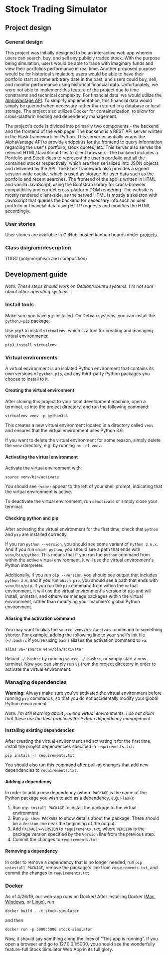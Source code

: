 # Stock Trading Simulator

## Project design

### General design

This project was initially designed to be an interactive web app wherein users
can search, buy, and sell any publicly traded stock. With the purpose being
simulation, users would be able to trade with imaginary funds and view their
portfolios performance in real time. Another proposed purpose would be for
historical simulation; users would be able to have their portfolio start at
some arbitrary date in the past, and users could buy, sell, and monitor
performance using historical financial data. Unfortunately, we were not able to
implement this feature of the project due to time constraints and technical
complexity. For financial data, we would utilize the [AlphaVantage
API](https://www.alphavantage.co/). To simplify implementation, this financial
data would simply be queried when necessary rather than stored in a database or
local storage. The project also utilizes Docker for containerization, to allow
for cross-platform hosting and dependency management.

The project's code is divided into primarily two components - the backend and
the frontend of the web page. The backend is a REST API server written in the
Flask framework for Python. This server essentially wraps the AlphaVantage API
to provide endpoints for the frontend to query information regarding the user's
portfolio, stock quotes, etc. This server also serves the relevant
HTML/JavaScript files to client browsers. The backend includes a Portfolio and
Stock class to represent the user's portfolio and all the contained stocks
respectively, which are then serialized into JSON objects and delivered by the
API. The Flask framework also provides a signed session-wide cookie, which is
used as storage for user data such as the portfolio and recent searches. The
frontend of the app is written in HTML and vanilla JavaScript, using the
Bootstrap library for cross-browser compatibility and correct cross-platform
DOM rendering. The website is mostly rendered client-side, as the served HTML
is mostly a skeleton with JavaScript that queries the backend for necessary
info such as user portfolio or financial data using HTTP requests and modifies
the HTML accordingly.

### User stories

User stories are available in GitHub-hosted kanban boards under
[projects](https://github.com/Gleeber/Stock-Simulator-Web-Game/projects).

### Class diagram/description

TODO (polymorphism and composition)

## Development guide

*Note: These steps should work on Debian/Ubuntu systems. I'm not sure about
other operating systems.*

### Install tools

Make sure you have `pip` installed. On Debian systems, you can install the
`python3-pip` package.

Use `pip3` to install `virtualenv`, which is a tool for creating and managing
virtual environments:

```
pip3 install virtualenv
```

### Virtual environments

A virtual environment is an isolated Python environment that contains its own
versions of `python`, `pip`, and any third-party Python packages you choose to
install to it.

#### Creating the virtual environment

After cloning this project to your local development machine, open a terminal,
`cd` into the project directory, and run the following command:

```
virtualenv venv -p python3.6
```

This creates a new virtual environment located in a directory called `venv` and
ensures that the virtual environment uses Python 3.6.

If you want to delete the virtual environment for some reason, simply delete
the `venv` directory, e.g. by running `rm -rf venv`.

#### Activating the virtual environment

Activate the virtual environment with:

```
source venv/bin/activate
```

You should see `(venv)` appear to the left of your shell prompt, indicating
that the virtual environment is active.

To deactivate the virtual environment, run `deactivate` or simply close your
terminal.

#### Checking python and pip

After activating the virtual environment for the first time, check that
`python` and `pip` are installed correctly.

If you run `python --version`, you should see some variant of `Python 3.6.x`.
And if you run `which python`, you should see a path that ends with
`venv/bin/python`. This means that if you run the `python` command from within
the active virtual environment, it will use the virtual environment's Python
interpreter.

Additionally, if you run `pip --version`, you should see output that includes
`python 3.6`, and if you run `which pip`, you should see a path that ends with
`venv/bin/pip`. If you run the `pip` command from within the virtual
environment, it will use the virtual environment's version of `pip` and will
install, uninstall, and otherwise manage packages within the virtual
environment, rather than modifying your machine's global Python environment.

#### Aliasing the activation command

You may want to alias the `source venv/bin/activate` command to something
shorter. For example, adding the following line to your shell's init file
(`~/.bashrc` if you're using `bash`) aliases the activation command to `va`:

```
alias va='source venv/bin/activate'
```

Reload `~/.bashrc` by running `source ~/.bashrc`, or simply start a new
terminal. Now you can simply run `va` from the project directory in order to
activate the virtual environment.

### Managing dependencies

**Warning:** Always make sure you've activated the virtual environment before
running `pip` commands, so that you do not accidentally modify your global
Python environment.

*Note: I'm still learning about `pip` and virtual environments. I do not claim
that these are the best practices for Python dependency management.*

#### Installing existing dependencies

After creating the virtual environment and activating it for the first time,
install the project dependencies specified in `requirements.txt`:

```
pip install -r requirements.txt
```

You should also run this command after pulling changes that add new
dependencies to `requirements.txt`.

#### Adding a dependency

In order to add a new dependency (where `PACKAGE` is the name of the Python
package you wish to add as a dependency, e.g. `Flask`):

1. Run `pip install PACKAGE` to install the package to the virtual
   environment.
2. Run `pip show PACKAGE` to show details about the package. There should be
   a `Version` line near the beginning of the output.
3. Add `PACKAGE>=VERSION` to `requirements.txt`, where `VERSION` is the package
   version specified by the `Version` line from the previous step.
4. Commit the changes to `requirements.txt`.

#### Removing a dependency

In order to remove a dependency that is no longer needed, run `pip uninstall
PACKAGE`, remove the package's line from `requirements.txt`, and commit the
changes to `requirements.txt`.

### Docker

As of 4/26/19, our web-app runs on Docker! After installing Docker
([Mac](https://www.docker.com/products/docker#/mac),
[Windows](https://www.docker.com/products/docker#/windows), or
[Linux](https://www.docker.com/products/docker#/linux)), run

```
docker build . -t stock-simulator 
```

and then

```
docker run -p 5000:5000 stock-simulator
```

Now, it should say somthing along the lines of "This app is running". If you
open a browser and go to 127.0.0.1:5000, you should see the wonderfully
feature-full Stock Simulator Web App in its full glory.
